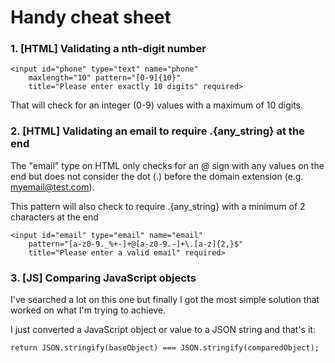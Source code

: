 # Handy cheat sheet

### 1. [HTML] Validating a nth-digit number

    <input id="phone" type="text" name="phone" 
        maxlength="10" pattern="[0-9]{10}" 
        title="Please enter exactly 10 digits" required>

That will check for an integer (0-9) values with a maximum of 10 digits.


### 2. [HTML] Validating an email to require .{any_string} at the end

The "email" type on HTML only checks for an @ sign with any values on the end but does not consider the dot (.) before the domain extension (e.g. myemail@test.com).

This pattern will also check to require .{any_string} with a minimum of 2 characters at the end

    <input id="email" type="email" name="email"
        pattern="[a-z0-9._%+-]+@[a-z0-9.-]+\.[a-z]{2,}$"
        title="Please enter a valid email" required>

### 3. [JS] Comparing JavaScript objects

I've searched a lot on this one but finally I got the most simple solution that worked on what I'm trying to achieve.

I just converted a JavaScript object or value to a JSON string and that's it:

    return JSON.stringify(baseObject) === JSON.stringify(comparedObject);
